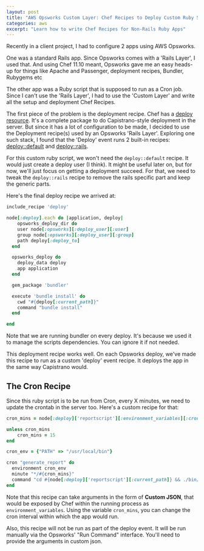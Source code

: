```yaml
---
layout: post
title: "AWS Opsworks Custom Layer: Chef Recipes to Deploy Custom Ruby Scripts"
categories: aws
excerpt: "Learn how to write Chef Recipes for Non-Rails Ruby Apps"
---
```


Recently in a client project, I had to configure 2 apps using AWS Opsworks.

One was a standard Rails app. Since Opsworks comes with a 'Rails Layer', I used that. And using Chef 11.10 meant, Opsworks gave me an easy heads-up for things like Apache and Passenger, deployment recipes, Bundler, Rubygems etc

The other app was a Ruby script that is supposed to run as a Cron job. Since I can't use the 'Rails Layer', I had to use the 'Custom Layer' and write all the setup and deployment Chef Recipes.

The first piece of the problem is the deployment recipe. Chef has a [deploy resource](https://docs.chef.io/resource_deploy.html). It's a complete package to do Capistrano-style deployment in the server. But since it has a lot of configuration to be made, I decided to use the Deployment recipe(s) used by an Opsworks 'Rails Layer'. Exploring one such stack, I found that the 'Deploy' event runs 2 built-in recipes: [deploy::default](https://github.com/aws/opsworks-cookbooks/blob/release-chef-11.10/deploy/recipes/default.rb) and [deploy::rails](https://github.com/aws/opsworks-cookbooks/blob/release-chef-11.10/deploy/recipes/rails.rb).

For this custom ruby script, we won't need the `deploy::default` recipe. It would just create a deploy user (I think). It might be useful later on, but for now, we'll just focus on getting a deployment succeed. For that, we need to tweak the `deploy::rails` recipe to remove the rails specific part and keep the generic parts.

Here's the final deploy recipe we arrived at:

```rb
include_recipe 'deploy'

node[:deploy].each do |application, deploy|
	opsworks_deploy_dir do
    user node[:opsworks][:deploy_user][:user]
    group node[:opsworks][:deploy_user][:group]
    path deploy[:deploy_to]
  end

  opsworks_deploy do
    deploy_data deploy
    app application
  end

  gem_package 'bundler'

  execute 'bundle install' do
    cwd "#{deploy[:current_path]}"
    command "bundle install"
  end

end
```

Note that we are running bundler on every deploy. It's because we used it to manage the scripts dependencies. You can ignore it if not needed.

This deployment recipe works well. On each Opsworks deploy, we've made this recipe to run as a custom 'deploy' event recipe. It deploys the app in the same way Capistrano would.


## The Cron Recipe
Since this ruby script is to be run from Cron, every X minutes, we need to update the crontab in the server too. Here's a custom recipe for that:

```rb
cron_mins = node[:deploy]['reportscript'][:environment_variables][:cron_mins]

unless cron_mins
	cron_mins = 15
end

cron_env = {"PATH" => "/usr/local/bin"}

cron "generate_report" do
  environment cron_env
  minute "*/#{cron_mins}"
  command "cd #{node[:deploy]['reportscript'][:current_path]} && ./bin/report_script process >> #{node[:deploy]['reportscript'][:current_path]}/log/cron.log 2>> #{node[:deploy]['reportscript'][:current_path]}/log/error.log"
end
```

Note that this recipe can take arguments in the form of **Custom JSON**, that would be exposed by Chef within the running process as `environment_variables`. Using the variable `cron_mins`, you can change the cron interval within which the app would run.

Also, this recipe will not be run as part of the deploy event. It will be run manually via the Opsworks' "Run Command" interface. You'll need to provide the arguments in custom json.
